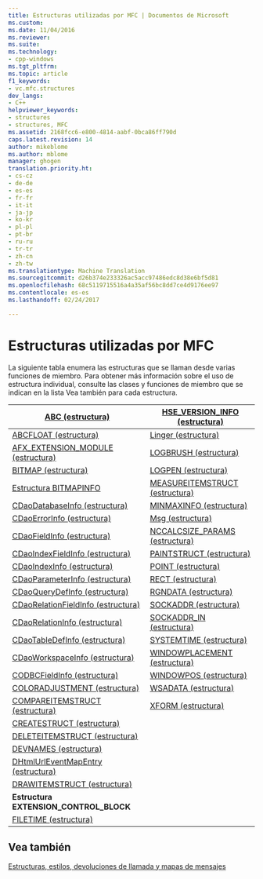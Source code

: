 ```yaml
---
title: Estructuras utilizadas por MFC | Documentos de Microsoft
ms.custom: 
ms.date: 11/04/2016
ms.reviewer: 
ms.suite: 
ms.technology:
- cpp-windows
ms.tgt_pltfrm: 
ms.topic: article
f1_keywords:
- vc.mfc.structures
dev_langs:
- C++
helpviewer_keywords:
- structures
- structures, MFC
ms.assetid: 2168fcc6-e800-4814-aabf-0bca86ff790d
caps.latest.revision: 14
author: mikeblome
ms.author: mblome
manager: ghogen
translation.priority.ht:
- cs-cz
- de-de
- es-es
- fr-fr
- it-it
- ja-jp
- ko-kr
- pl-pl
- pt-br
- ru-ru
- tr-tr
- zh-cn
- zh-tw
ms.translationtype: Machine Translation
ms.sourcegitcommit: d26b374e233326ac5acc97486edc8d38e6bf5d81
ms.openlocfilehash: 68c5119715516a4a35af56bc8dd7ce4d9176ee97
ms.contentlocale: es-es
ms.lasthandoff: 02/24/2017

---
```

# <a name="structures-used-by-mfc"></a>Estructuras utilizadas por MFC
La siguiente tabla enumera las estructuras que se llaman desde varias funciones de miembro. Para obtener más información sobre el uso de estructura individual, consulte las clases y funciones de miembro que se indican en la lista Vea también para cada estructura.  
  
|[ABC (estructura)](../../mfc/reference/abc-structure.md)|[HSE_VERSION_INFO (estructura)](../../mfc/reference/hse-version-info-structure.md)|  
|--------------------------------------------------------------------------------------------------------------|-----------------------------------------------------------------------------------------------------------------------------|  
|[ABCFLOAT (estructura)](../../mfc/reference/abcfloat-structure.md)|[Linger (estructura)](../../mfc/reference/linger-structure.md)|  
|[AFX_EXTENSION_MODULE (estructura)](../../mfc/reference/afx-extension-module-structure.md)|[LOGBRUSH (estructura)](../../mfc/reference/logbrush-structure.md)|  
|[BITMAP (estructura)](../../mfc/reference/bitmap-structure.md)|[LOGPEN (estructura)](../../mfc/reference/logpen-structure.md)|  
|[Estructura BITMAPINFO](../../mfc/reference/bitmapinfo-structure.md)|[MEASUREITEMSTRUCT (estructura)](../../mfc/reference/measureitemstruct-structure.md)|  
|[CDaoDatabaseInfo (estructura)](../../mfc/reference/cdaodatabaseinfo-structure.md)|[MINMAXINFO (estructura)](../../mfc/reference/minmaxinfo-structure.md)|  
|[CDaoErrorInfo (estructura)](../../mfc/reference/cdaoerrorinfo-structure.md)|[Msg (estructura)](../../mfc/reference/msg-structure1.md)|  
|[CDaoFieldInfo (estructura)](../../mfc/reference/cdaofieldinfo-structure.md)|[NCCALCSIZE_PARAMS (estructura)](../../mfc/reference/nccalcsize-params-structure.md)|  
|[CDaoIndexFieldInfo (estructura)](../../mfc/reference/cdaoindexfieldinfo-structure.md)|[PAINTSTRUCT (estructura)](../../mfc/reference/paintstruct-structure.md)|  
|[CDaoIndexInfo (estructura)](../../mfc/reference/cdaoindexinfo-structure.md)|[POINT (estructura)](../../mfc/reference/point-structure1.md)|  
|[CDaoParameterInfo (estructura)](../../mfc/reference/cdaoparameterinfo-structure.md)|[RECT (estructura)](../../mfc/reference/rect-structure1.md)|  
|[CDaoQueryDefInfo (estructura)](../../mfc/reference/cdaoquerydefinfo-structure.md)|[RGNDATA (estructura)](../../mfc/reference/rgndata-structure.md)|  
|[CDaoRelationFieldInfo (estructura)](../../mfc/reference/cdaorelationfieldinfo-structure.md)|[SOCKADDR (estructura)](../../mfc/reference/sockaddr-structure.md)|  
|[CDaoRelationInfo (estructura)](../../mfc/reference/cdaorelationinfo-structure.md)|[SOCKADDR_IN (estructura)](../../mfc/reference/sockaddr-in-structure.md)|  
|[CDaoTableDefInfo (estructura)](../../mfc/reference/cdaotabledefinfo-structure.md)|[SYSTEMTIME (estructura)](systemtime-structure1.md)
|[CDaoWorkspaceInfo (estructura)](../../mfc/reference/cdaoworkspaceinfo-structure.md)|[WINDOWPLACEMENT (estructura)](../../mfc/reference/windowplacement-structure.md)|  
|[CODBCFieldInfo (estructura)](../../mfc/reference/codbcfieldinfo-structure.md)|[WINDOWPOS (estructura)](../../mfc/reference/windowpos-structure1.md)  
|[COLORADJUSTMENT (estructura)](../../mfc/reference/coloradjustment-structure.md)|[WSADATA (estructura)](../../mfc/reference/wsadata-structure.md)|  
|[COMPAREITEMSTRUCT (estructura)](../../mfc/reference/compareitemstruct-structure.md)|[XFORM (estructura)](../../mfc/reference/xform-structure.md)|  
|[CREATESTRUCT (estructura)](../../mfc/reference/createstruct-structure.md)||  
|[DELETEITEMSTRUCT (estructura)](../../mfc/reference/deleteitemstruct-structure.md)||  
|[DEVNAMES (estructura)](../../mfc/reference/devnames-structure.md)||  
|[DHtmlUrlEventMapEntry (estructura)](../../mfc/reference/dhtmlurleventmapentry-structure.md)||  
|[DRAWITEMSTRUCT (estructura)](../../mfc/reference/drawitemstruct-structure.md)||  
|**Estructura EXTENSION_CONTROL_BLOCK**||  
|[FILETIME (estructura)](../../mfc/reference/filetime-structure.md)  
  
## <a name="see-also"></a>Vea también  
 [Estructuras, estilos, devoluciones de llamada y mapas de mensajes](../../mfc/reference/structures-styles-callbacks-and-message-maps.md)


